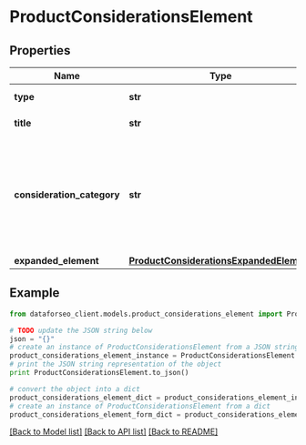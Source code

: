 # ProductConsiderationsElement


## Properties

Name | Type | Description | Notes
------------ | ------------- | ------------- | -------------
**type** | **str** | type of element | [optional] 
**title** | **str** | title of the row | [optional] 
**consideration_category** | **str** | category of the consideration element the category is indicated just above the title fo the consideration element | [optional] 
**expanded_element** | [**ProductConsiderationsExpandedElement**](ProductConsiderationsExpandedElement.md) |  | [optional] 

## Example

```python
from dataforseo_client.models.product_considerations_element import ProductConsiderationsElement

# TODO update the JSON string below
json = "{}"
# create an instance of ProductConsiderationsElement from a JSON string
product_considerations_element_instance = ProductConsiderationsElement.from_json(json)
# print the JSON string representation of the object
print ProductConsiderationsElement.to_json()

# convert the object into a dict
product_considerations_element_dict = product_considerations_element_instance.to_dict()
# create an instance of ProductConsiderationsElement from a dict
product_considerations_element_form_dict = product_considerations_element.from_dict(product_considerations_element_dict)
```
[[Back to Model list]](../README.md#documentation-for-models) [[Back to API list]](../README.md#documentation-for-api-endpoints) [[Back to README]](../README.md)


